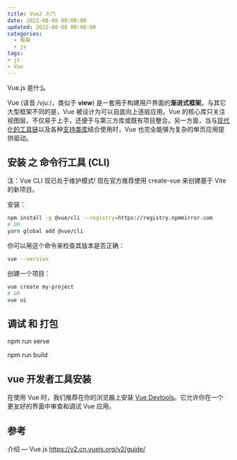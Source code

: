 ```yaml
---
title: Vue2 入门
date: 2022-08-08 00:00:00
updated: 2022-08-08 00:00:00
categories:
  - 框架
  - js
tags:
- js
- Vue
---
```


Vue.js 是什么

Vue (读音 /vjuː/，类似于 **view**) 是一套用于构建用户界面的**渐进式框架**。与其它大型框架不同的是，Vue 被设计为可以自底向上逐层应用。Vue 的核心库只关注视图层，不仅易于上手，还便于与第三方库或既有项目整合。另一方面，当与[现代化的工具链](https://cn.vuejs.org/v2/guide/single-file-components.html)以及各种[支持类库](https://github.com/vuejs/awesome-vue#libraries--plugins)结合使用时，Vue 也完全能够为复杂的单页应用提供驱动。

## 安装 之 命令行工具 (CLI)

注：Vue CLI 现已处于维护模式! 现在官方推荐使用 create-vue 来创建基于 Vite 的新项目。

安装：

```sh
npm install -g @vue/cli --registry=https://registry.npmmirror.com
# OR
yarn global add @vue/cli
```

你可以用这个命令来检查其版本是否正确：

```sh
vue --version
```

创建一个项目：

```sh
vue create my-project
# OR
vue ui
```

## 调试 和 打包

npm run serve

npm run build

## vue 开发者工具安装

在使用 Vue 时，我们推荐在你的浏览器上安装 [Vue Devtools](https://github.com/vuejs/vue-devtools#vue-devtools)。它允许你在一个更友好的界面中审查和调试 Vue 应用。

## 参考

介绍 — Vue.js https://v2.cn.vuejs.org/v2/guide/
